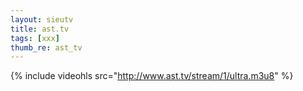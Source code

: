 ```yaml
---
layout: sieutv
title: ast.tv
tags: [xxx]
thumb_re: ast_tv
---
```

{% include videohls src="http://www.ast.tv/stream/1/ultra.m3u8" %}
